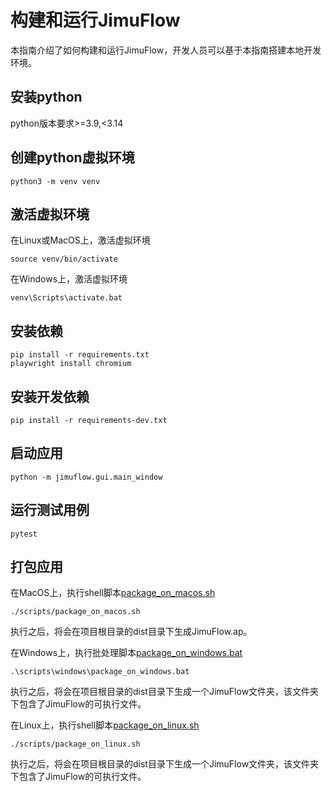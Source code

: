 # 构建和运行JimuFlow

本指南介绍了如何构建和运行JimuFlow，开发人员可以基于本指南搭建本地开发环境。

## 安装python

python版本要求>=3.9,<3.14

## 创建python虚拟环境

```shell
python3 -m venv venv
```

## 激活虚拟环境

在Linux或MacOS上，激活虚拟环境
```shell
source venv/bin/activate
```
在Windows上，激活虚拟环境
```shell
venv\Scripts\activate.bat
```

## 安装依赖

```shell
pip install -r requirements.txt
playwright install chromium
```

## 安装开发依赖
```shell
pip install -r requirements-dev.txt
```

## 启动应用
```shell
python -m jimuflow.gui.main_window
```

## 运行测试用例
```shell
pytest
```

## 打包应用

在MacOS上，执行shell脚本[package_on_macos.sh](../../scripts/package_on_macos.sh)
```shell
./scripts/package_on_macos.sh
```
执行之后，将会在项目根目录的dist目录下生成JimuFlow.ap。

在Windows上，执行批处理脚本[package_on_windows.bat](../../scripts/windows/package_on_windows.bat)
```shell
.\scripts\windows\package_on_windows.bat
```
执行之后，将会在项目根目录的dist目录下生成一个JimuFlow文件夹，该文件夹下包含了JimuFlow的可执行文件。

在Linux上，执行shell脚本[package_on_linux.sh](../../scripts/package_on_linux.sh)
```shell
./scripts/package_on_linux.sh
```
执行之后，将会在项目根目录的dist目录下生成一个JimuFlow文件夹，该文件夹下包含了JimuFlow的可执行文件。
